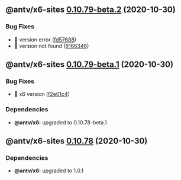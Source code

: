 ## @antv/x6-sites [0.10.79-beta.2](https://github.com/antvis/x6/compare/@antv/x6-sites@0.10.79-beta.1...@antv/x6-sites@0.10.79-beta.2) (2020-10-30)


### Bug Fixes

* 🐛 version error ([fd57688](https://github.com/antvis/x6/commit/fd5768861fedda32d341c774f6e80da67646426f))
* 🐛 version not found ([8166346](https://github.com/antvis/x6/commit/8166346771f11ef5997a6e1ed376987408e57cde))

## @antv/x6-sites [0.10.79-beta.1](https://github.com/antvis/x6/compare/@antv/x6-sites@0.10.78...@antv/x6-sites@0.10.79-beta.1) (2020-10-30)


### Bug Fixes

* 🐛 x6 version ([f2e01c4](https://github.com/antvis/x6/commit/f2e01c44a1f1acd9390c9de0b5ade913cfd8b03b))





### Dependencies

* **@antv/x6:** upgraded to 0.10.78-beta.1

## @antv/x6-sites [0.10.78](https://github.com/antvis/x6/compare/@antv/x6-sites@0.10.77...@antv/x6-sites@0.10.78) (2020-10-30)





### Dependencies

* **@antv/x6:** upgraded to 1.0.1
